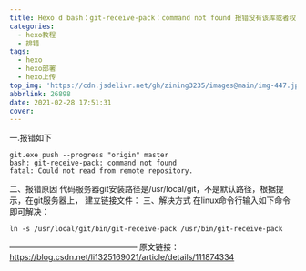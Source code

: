 ```yaml
---
title: Hexo d bash：git-receive-pack：command not found 报错没有该库或者权限
categories:
  - hexo教程
  - 排错
tags:
  - hexo
  - hexo部署
  - hexo上传
top_img: 'https://cdn.jsdelivr.net/gh/zining3235/images@main/img-447.jpg'
abbrlink: 26898
date: 2021-02-28 17:51:31
cover:
---
```


一.报错如下

```shell
git.exe push --progress "origin" master
bash: git-receive-pack: command not found
fatal: Could not read from remote repository.
```

二、报错原因
代码服务器git安装路径是/usr/local/git，不是默认路径，根据提示，在git服务器上， 建立链接文件：
三、解决方式
在linux命令行输入如下命令即可解决：

```shell
ln -s /usr/local/git/bin/git-receive-pack /usr/bin/git-receive-pack
```

————————————————
原文链接：https://blog.csdn.net/li1325169021/article/details/111874334